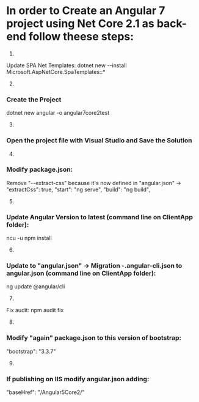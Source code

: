# In order to Create an Angular 7 project using Net Core 2.1 as back-end follow theese steps:

1.
Update SPA Net Templates:
dotnet new --install Microsoft.AspNetCore.SpaTemplates::*

2.
### Create the Project
dotnet new angular -o angular7core2test

3.
### Open the project file with Visual Studio and Save the Solution

4.
### Modify package.json:
Remove "--extract-css" because it's now defined in "angular.json" -> "extractCss": true,
"start": "ng serve",
"build": "ng build",

5.
### Update Angular Version to latest (command line on ClientApp folder):
ncu -u
npm install

6.
### Update to "angular.json" -> Migration -.angular-cli.json to angular.json (command line on ClientApp folder):
ng update @angular/cli

7.
Fix audit: npm audit fix

8.
### Modify "again" package.json to this version of bootstrap:
"bootstrap": "3.3.7"

9.
### If publishing on IIS modify angular.json adding:
"baseHref": "/Angular5Core2/"
